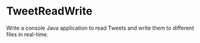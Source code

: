 # TweetReadWrite
Write a console Java application to read Tweets and write them to different files in real-time.
